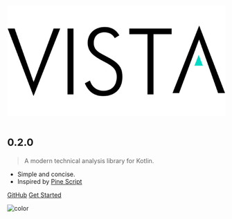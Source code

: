 <!-- _coverpage.md -->

![logo](_media/logo.svg)

# <small>0.2.0</small>

> A modern technical analysis library for Kotlin.

- Simple and concise.
- Inspired by [Pine Script](https://www.tradingview.com/pine-script-docs/en/v4/Introduction.html)

[GitHub](https://github.com/bulltimate/vista-kt)
[Get Started](README)

<!-- background color -->

![color](#ffffff)